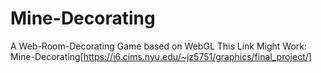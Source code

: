 # Mine-Decorating
A Web-Room-Decorating Game based on WebGL 
This Link Might Work: Mine-Decorating[https://i6.cims.nyu.edu/~jz5751/graphics/final_project/]
